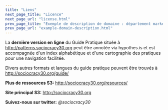 ```yaml
---
title: "Liens"
next_page_title: "Licence"
next_page_url: "license.html"
prev_page_title: "Exemple de description de domaine : département marketing"
prev_page_url: "example-domain-description.html"
---
```



La **dernière version en ligne** du Guide Pratique située à <http://patterns.sociocracy30.org> peut être annotée via hypothes.is et est accompagnée d'un index alphabétique et d'une cartographie des pratiques pour une navigation facilitée.

Divers autres formats et langues du guide pratique peuvent être trouvés à <http://sociocracy30.org/guide/>

**Plus de ressources S3:** <http://sociocracy30.org/resources/>

**Site principal S3:** <http://sociocracy30.org>

**Suivez-nous sur twitter:** *@sociocracy30*